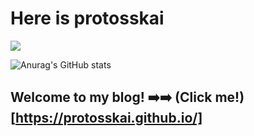 # Here is protosskai
![](https://img.shields.io/badge/dynamic/json?color=000000&label=GitHub&query=%24.data.totalSubs&suffix=%20followers&url=https%3A%2F%2Fapi.spencerwoo.com%2Fsubstats%2F%3Fsource%3Dgithub%26queryKey%3Dprotosskai)

![Anurag's GitHub stats](https://github-readme-stats.vercel.app/api?username=protosskai&theme=material-palenight&show_icons=true)

## Welcome to my blog! ➡️➡️ (Click me!)[https://protosskai.github.io/]



